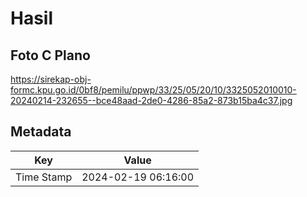 # Hasil

## Foto C Plano

https://sirekap-obj-formc.kpu.go.id/0bf8/pemilu/ppwp/33/25/05/20/10/3325052010010-20240214-232655--bce48aad-2de0-4286-85a2-873b15ba4c37.jpg


## Metadata

| Key        | Value               |
| ---------- | ------------------- |
| Time Stamp | 2024-02-19 06:16:00 |



